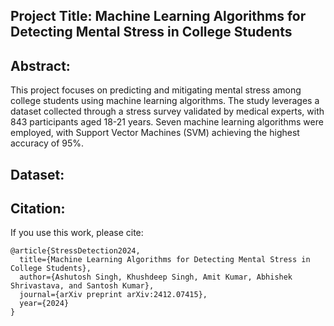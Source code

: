 ## Project Title: **Machine Learning Algorithms for Detecting Mental Stress in College Students**

## Abstract:
This project focuses on predicting and mitigating mental stress among college students using machine learning algorithms. The study leverages a dataset collected through a stress survey validated by medical experts, with 843 participants aged 18-21 years. Seven machine learning algorithms were employed, with Support Vector Machines (SVM) achieving the highest accuracy of 95%.


## Dataset:


## Citation:
If you use this work, please cite:
```
@article{StressDetection2024,
  title={Machine Learning Algorithms for Detecting Mental Stress in College Students},
  author={Ashutosh Singh, Khushdeep Singh, Amit Kumar, Abhishek Shrivastava, and Santosh Kumar},
  journal={arXiv preprint arXiv:2412.07415},
  year={2024}
}
